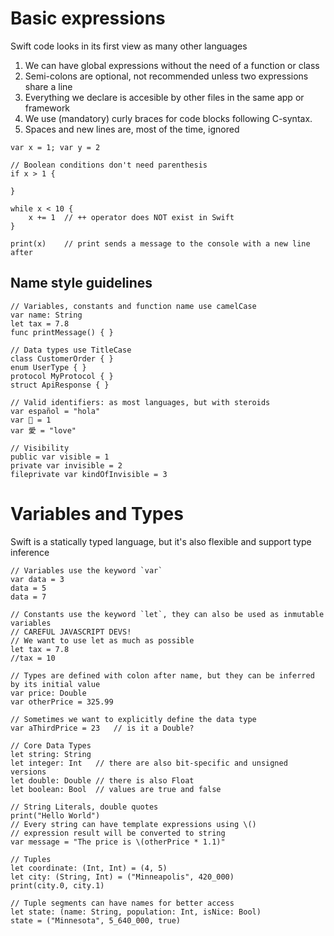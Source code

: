 # Basic expressions

Swift code looks in its first view as many other languages

1. We can have global expressions without the need of a function or class
2. Semi-colons are optional, not recommended unless two expressions share a line
3. Everything we declare is accesible by other files in the same app or framework
4. We use (mandatory) curly braces for code blocks following C-syntax.
5. Spaces and new lines are, most of the time, ignored

```
var x = 1; var y = 2

// Boolean conditions don't need parenthesis
if x > 1 {

}

while x < 10 {
    x += 1  // ++ operator does NOT exist in Swift
}

print(x)    // print sends a message to the console with a new line after
```

## Name style guidelines

```
// Variables, constants and function name use camelCase
var name: String
let tax = 7.8
func printMessage() { }

// Data types use TitleCase
class CustomerOrder { }
enum UserType { }
protocol MyProtocol { }
struct ApiResponse { }

// Valid identifiers: as most languages, but with steroids
var español = "hola"
var 🐄 = 1
var 愛 = "love"

// Visibility
public var visible = 1
private var invisible = 2
fileprivate var kindOfInvisible = 3
```

# Variables and Types

Swift is a statically typed language, but it's also flexible and support type inference

```
// Variables use the keyword `var`
var data = 3
data = 5
data = 7

// Constants use the keyword `let`, they can also be used as inmutable variables
// CAREFUL JAVASCRIPT DEVS!
// We want to use let as much as possible
let tax = 7.8
//tax = 10

// Types are defined with colon after name, but they can be inferred by its initial value
var price: Double
var otherPrice = 325.99

// Sometimes we want to explicitly define the data type
var aThirdPrice = 23   // is it a Double?

// Core Data Types
let string: String
let integer: Int   // there are also bit-specific and unsigned versions
let double: Double // there is also Float
let boolean: Bool  // values are true and false

// String Literals, double quotes
print("Hello World")
// Every string can have template expressions using \()
// expression result will be converted to string
var message = "The price is \(otherPrice * 1.1)"

// Tuples
let coordinate: (Int, Int) = (4, 5)
let city: (String, Int) = ("Minneapolis", 420_000)
print(city.0, city.1)

// Tuple segments can have names for better access
let state: (name: String, population: Int, isNice: Bool)
state = ("Minnesota", 5_640_000, true)

```
